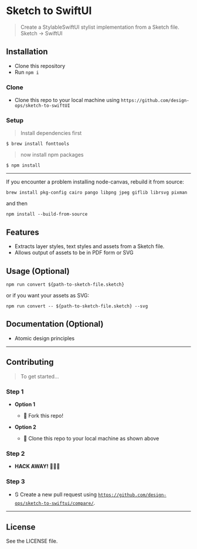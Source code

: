 
# Sketch to SwiftUI

> Create a StylableSwiftUI stylist implementation from a Sketch file. Sketch -> SwiftUI

## Installation

- Clone this repository
- Run `npm i`

### Clone

- Clone this repo to your local machine using `https://github.com/design-ops/sketch-to-swiftUI`

### Setup

> Install dependencies first

```shell
$ brew install fonttools
```

> now install npm packages

```shell
$ npm install
```

---

If you encounter a problem installing node-canvas, rebuild it from source:

```shell
brew install pkg-config cairo pango libpng jpeg giflib librsvg pixman
```
and then
```shell
npm install --build-from-source
```

## Features

- Extracts layer styles, text styles and assets from a Sketch file.
- Allows output of assets to be in PDF form or SVG

## Usage (Optional)

```shell
npm run convert ${path-to-sketch-file.sketch}
```

or if you want your assets as SVG:
```shell
npm run convert -- ${path-to-sketch-file.sketch} --svg
```

## Documentation (Optional)

- Atomic design principles


---

## Contributing

> To get started...

### Step 1

- **Option 1**
    - 🍴 Fork this repo!

- **Option 2**
    - 👯 Clone this repo to your local machine as shown above

### Step 2

- **HACK AWAY!** 🔨🔨🔨

### Step 3

- 🔃 Create a new pull request using <a href="https://github.com/design-ops/sketch-to-swiftui/compare/" target="_blank">`https://github.com/design-ops/sketch-to-swiftui/compare/`</a>.

---

## License

See the LICENSE file.
